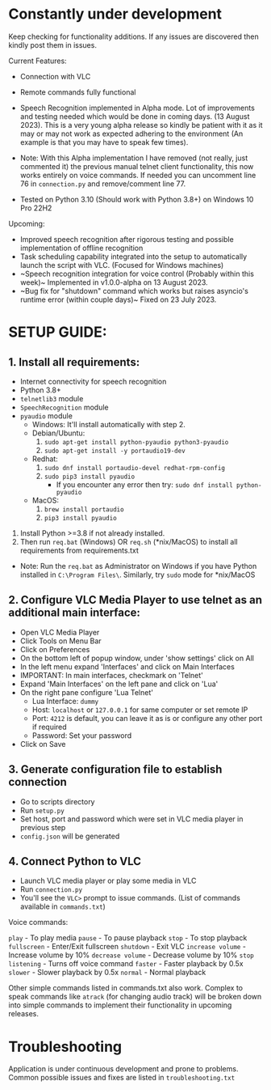 # Constantly under development
Keep checking for functionality additions. If any issues are discovered then kindly post them in issues.

Current Features:
* Connection with VLC
* Remote commands fully functional
* Speech Recognition implemented in Alpha mode. Lot of improvements and testing needed which would be done in coming days. (13 August 2023). This is a very young alpha release so kindly be patient with it as it may or may not work as expected adhering to the environment (An example is that you may have to speak few times).

* Note: With this Alpha implementation I have removed (not really, just commented it) the previous manual telnet client functionality, this now works entirely on voice commands. If needed you can uncomment line 76 in `connection.py` and remove/comment line 77.

* Tested on Python 3.10 (Should work with Python 3.8+) on Windows 10 Pro 22H2

Upcoming:
* Improved speech recognition after rigorous testing and possible implementation of offline recognition
* Task scheduling capability integrated into the setup to automatically launch the script with VLC. (Focused for Windows machines)
* ~Speech recognition integration for voice control (Probably within this week)~ Implemented in v1.0.0-alpha on 13 August 2023.
* ~Bug fix for "shutdown" command which works but raises asyncio's runtime error (within couple days)~ Fixed on 23 July 2023.

# SETUP GUIDE:

## 1. Install all requirements:

* Internet connectivity for speech recognition
* Python 3.8+
* `telnetlib3` module
* `SpeechRecognition` module
* `pyaudio` module
    * Windows: It'll install automatically with step 2.
    * Debian/Ubuntu: 
        1. `sudo apt-get install python-pyaudio python3-pyaudio` 
        1. `sudo apt-get install -y portaudio19-dev`
    * Redhat:
        1. `sudo dnf install portaudio-devel redhat-rpm-config`
        1. `sudo pip3 install pyaudio`
            * If you encounter any error then try: `sudo dnf install python-pyaudio`
    * MacOS: 
        1. `brew install portaudio`
        2. `pip3 install pyaudio`
1. Install Python >=3.8 if not already installed.
1. Then run `req.bat` (Windows) OR `req.sh` (*nix/MacOS) to install all requirements from requirements.txt 
* Note: Run the `req.bat` as Administrator on  Windows if you have Python installed in `C:\Program Files\`. Similarly, try `sudo` mode for *nix/MacOS

##    2. Configure VLC Media Player to use telnet as an additional main interface:

* Open VLC Media Player
* Click Tools on Menu Bar
* Click on Preferences
* On the bottom left of popup window, under 'show settings' click on All
* In the left menu expand 'Interfaces' and click on Main Interfaces
* IMPORTANT: In main interfaces, checkmark on 'Telnet'
* Expand 'Main Interfaces' on the left pane and click on 'Lua'
* On the right pane configure 'Lua Telnet'
    * Lua Interface: `dummy`
    * Host: `localhost` or `127.0.0.1` for same computer or set remote IP
    * Port: `4212` is default, you can leave it as is or configure any other port if required
    * Password: Set your password
* Click on Save

## 3. Generate configuration file to establish connection

* Go to scripts directory
* Run `setup.py`
* Set host, port and password which were set in VLC media player in previous step
* `config.json` will be generated

## 4. Connect Python to VLC

* Launch VLC media player or play some media in VLC
* Run `connection.py`
* You'll see the `VLC>` prompt to issue commands. 
(List of commands available in `commands.txt`)

Voice commands:

`play` - To play media
`pause` - To pause playback
`stop` - To stop playback
`fullscreen` - Enter/Exit fullscreen
`shutdown` - Exit VLC
`increase volume` - Increase volume by 10%
`decrease volume` - Decrease volume by 10%
`stop listening` - Turns off voice command
`faster` - Faster playback by 0.5x
`slower` - Slower playback by 0.5x
`normal` - Normal playback

Other simple commands listed in commands.txt also work. Complex to speak commands like `atrack` (for changing audio track) will be broken down into simple commands to implement their functionality in upcoming releases.

# Troubleshooting

Application is under continuous development and prone to problems. Common possible issues and fixes are listed in `troubleshooting.txt`
